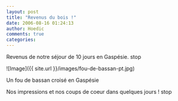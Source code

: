 ```yaml
---
layout: post
title: "Revenus du bois !"
date: 2006-08-16 01:24:13
author: Hoedic
comments: true
categories: 
---
```



Revenus de notre séjour de 10 jours en Gaspésie. stop

![Image]({{ site.url }}/images/fou-de-bassan-pt.jpg)
<div class="photoattrib">Un fou de bassan croisé en Gaspésie</div>



Nos impressions et nos coups de coeur dans quelques jours ! stop